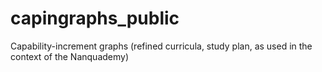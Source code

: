 # capingraphs_public
Capability-increment graphs (refined curricula, study plan, as used in the context of the Nanquademy)

